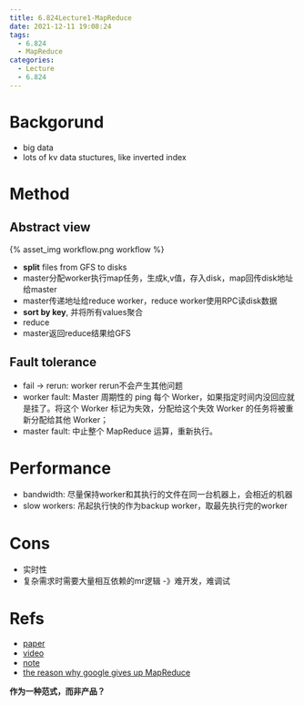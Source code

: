```yaml
---
title: 6.824Lecture1-MapReduce
date: 2021-12-11 19:08:24
tags: 
  - 6.824
  - MapReduce
categories: 
  - Lecture
  - 6.824
---
```


# Backgorund
- big data
- lots of kv data stuctures, like inverted index

# Method
## Abstract view

{% asset_img workflow.png workflow %}

<!-- more --> 
- **split** files from GFS to disks
- master分配worker执行map任务，生成k,v值，存入disk，map回传disk地址给master
- master传递地址给reduce worker，reduce worker使用RPC读disk数据
- **sort by key**, 并将所有values聚合
- reduce
- master返回reduce结果给GFS

## Fault tolerance
- fail -> rerun: worker rerun不会产生其他问题
- worker fault: Master 周期性的 ping 每个 Worker，如果指定时间内没回应就是挂了。将这个 Worker 标记为失效，分配给这个失效 Worker 的任务将被重新分配给其他 Worker；
- master fault: 中止整个 MapReduce 运算，重新执行。

# Performance
- bandwidth: 尽量保持worker和其执行的文件在同一台机器上，会相近的机器
- slow workers: 吊起执行快的作为backup worker，取最先执行完的worker

# Cons
- 实时性
- 复杂需求时需要大量相互依赖的mr逻辑 -》难开发，难调试

# Refs
- [paper](https://static.googleusercontent.com/media/research.google.com/zh-CN//archive/mapreduce-osdi04.pdf)
- [video](https://www.youtube.com/watch?v=WtZ7pcRSkOA)
- [note](https://mp.weixin.qq.com/s/I0PBo_O8sl18O5cgMvQPYA)
- [the reason why google gives up MapReduce](https://www.the-paper-trail.org/post/2014-06-25-the-elephant-was-a-trojan-horse-on-the-death-of-map-reduce-at-google/)


**作为一种范式，而非产品？**
